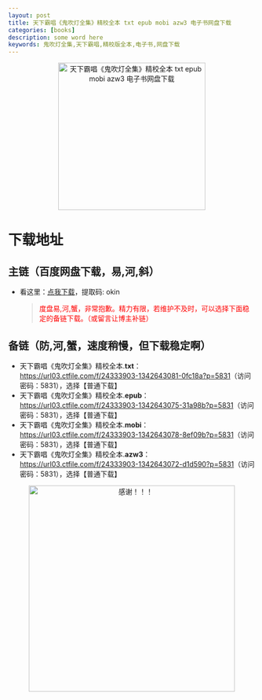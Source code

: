 ```yaml
---
layout: post
title: 天下霸唱《鬼吹灯全集》精校全本 txt epub mobi azw3 电子书网盘下载
categories: [books]
description: some word here
keywords: 鬼吹灯全集,天下霸唱,精校版全本,电子书,网盘下载
---
```


<div align="center"><img src="https://qweree.cn/wp-content/uploads/2024/08/gui-chui-deng-quan-ji-tuya.jpg" alt="天下霸唱《鬼吹灯全集》精校全本 txt epub mobi azw3 电子书网盘下载" width="300px" height="auto"></div>

# 下载地址

## 主链（百度网盘下载，易,河,斜）

- 看这里：[点我下载](https://pan.baidu.com/s/1iMXUbSbtZQZjDcqDmnWUyw?pwd=okin)，提取码: okin

  > <p style="color:red" >度盘易,河,蟹，非常抱歉。精力有限，若维护不及时，可以选择下面稳定的备链下载。（或留言让博主补链）</p>

## 备链（防,河,蟹，速度稍慢，但下载稳定啊）

- 天下霸唱《鬼吹灯全集》精校全本.**txt**：<https://url03.ctfile.com/f/24333903-1342643081-0fc18a?p=5831>（访问密码：5831），选择【普通下载】
- 天下霸唱《鬼吹灯全集》精校全本.**epub**：<https://url03.ctfile.com/f/24333903-1342643075-31a98b?p=5831>（访问密码：5831），选择【普通下载】
- 天下霸唱《鬼吹灯全集》精校全本.**mobi**：<https://url03.ctfile.com/f/24333903-1342643078-8ef09b?p=5831>（访问密码：5831），选择【普通下载】
- 天下霸唱《鬼吹灯全集》精校全本.**azw3**：<https://url03.ctfile.com/f/24333903-1342643072-d1d590?p=5831>（访问密码：5831），选择【普通下载】

<div align="center"><img src="https://pic.imgdb.cn/item/661246bf68eb935713c7f81c.gif" alt="感谢！！！" width="420px" height="auto"/></div>
